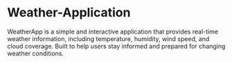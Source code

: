 # Weather-Application
WeatherApp is a simple and interactive application that provides real-time weather information, including temperature, humidity, wind speed, and cloud coverage. Built to help users stay informed and prepared for changing weather conditions.
